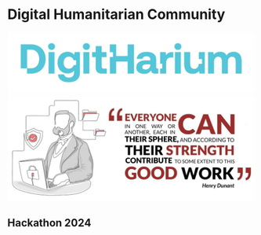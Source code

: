 # Digital Humanitarian Community
![DigitHarium](https://github.com/digitharium/.github/blob/main/profile/DigitHarium.png?raw=true "DigitHarium")
![CyberHenriDunant](https://github.com/digitharium/.github/blob/main/profile/CyberHenriDunant.png?raw=true "CyberHenriDunant")
## Hackathon 2024
